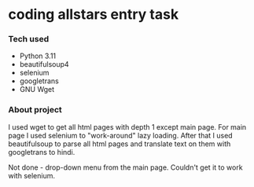 # coding allstars entry task

### Tech used
* Python 3.11
* beautifulsoup4
* selenium
* googletrans
* GNU Wget

### About project
I used wget to get all html pages with depth 1 except main page. 
For main page I used selenium to "work-around" lazy loading. 
After that I used beautifulsoup to parse all html pages and
translate text on them with googletrans to hindi.

Not done - drop-down menu from the main page. Couldn't get it to work with selenium.